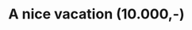 # A nice vacation (10.000,-)
<!-- #opportunity/spend #opportunity/activity -->

<!-- {BearID:FD21673C-ABD9-46CA-8DCD-0B8D0FFB69D6-17399-000001D69AE198E8} -->
